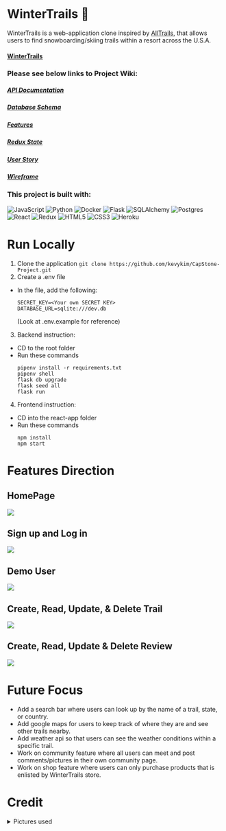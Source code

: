# WinterTrails 🗻

WinterTrails is a web-application clone inspired by [AllTrails](https://www.alltrails.com/), that allows users to find snowboarding/skiing trails within a resort across the U.S.A.

####  [WinterTrails](https://winter-trails-capstone.herokuapp.com/)

### Please see below links to Project Wiki:
##### [API Documentation](https://github.com/kevykim/CapStone-Project/wiki/API-Documentation)
##### [Database Schema](https://github.com/kevykim/CapStone-Project/wiki/DB-Schema)
##### [Features](https://github.com/kevykim/CapStone-Project/wiki/Features)
##### [Redux State](https://github.com/kevykim/CapStone-Project/wiki/Redux-State)
##### [User Story](https://github.com/kevykim/CapStone-Project/wiki/User-Stories)
##### [Wireframe](https://github.com/kevykim/CapStone-Project/wiki/Wireframes)



### This project is built with:

![JavaScript](https://img.shields.io/badge/javascript-%23323330.svg?style=for-the-badge&logo=javascript&logoColor=%23F7DF1E)
![Python](https://img.shields.io/badge/python-3670A0?style=for-the-badge&logo=python&logoColor=ffdd54)
![Docker](https://img.shields.io/badge/docker-%230db7ed.svg?style=for-the-badge&logo=docker&logoColor=white)
![Flask](https://img.shields.io/badge/flask-%23000.svg?style=for-the-badge&logo=flask&logoColor=white)
![SQLAlchemy](https://img.shields.io/badge/-SQLAlchemy-orange?style=for-the-badge)
![Postgres](https://img.shields.io/badge/postgres-%23316192.svg?style=for-the-badge&logo=postgresql&logoColor=white)
![React](https://img.shields.io/badge/react-%2320232a.svg?style=for-the-badge&logo=react&logoColor=%2361DAFB)
![Redux](https://img.shields.io/badge/redux-%23593d88.svg?style=for-the-badge&logo=redux&logoColor=white)
![HTML5](https://img.shields.io/badge/html5-%23E34F26.svg?style=for-the-badge&logo=html5&logoColor=white)
![CSS3](https://img.shields.io/badge/css3-%231572B6.svg?style=for-the-badge&logo=css3&logoColor=white)
![Heroku](https://img.shields.io/badge/heroku-%23430098.svg?style=for-the-badge&logo=heroku&logoColor=white)

# Run Locally
1. Clone the application
``` git clone https://github.com/kevykim/CapStone-Project.git ```
2. Create a .env file
- In the file, add the following:
    ```
    SECRET_KEY=<Your own SECRET KEY>
    DATABASE_URL=sqlite:///dev.db
    ```
    (Look at .env.example for reference)
3. Backend instruction:
- CD to the root folder 
- Run these commands
    ```
    pipenv install -r requirements.txt
    pipenv shell
    flask db upgrade
    flask seed all
    flask run
    ```
4. Frontend instruction:
- CD into the react-app folder
- Run these commands
    ```
    npm install
    npm start
    ```

# Features Direction
## HomePage
<img src='https://i.imgur.com/lxtaUgy.gif'/>

## Sign up and Log in
<img src='https://i.imgur.com/0OWGRrd.gif'/>

## Demo User
<img src='https://i.imgur.com/JbiNyE2.gif'/>

## Create, Read, Update, & Delete Trail
<img src='https://i.imgur.com/ldyah58.gif'>

## Create, Read, Update & Delete Review
<img src='https://i.imgur.com/fQ5KxzJ.gif'>

# Future Focus
- Add a search bar where users can look up by the name of a trail, state, or country.
- Add google maps for users to keep track of where they are and see other trails nearby.
- Add weather api so that users can see the weather conditions within a specific trail.
- Work on community feature where all users can meet and post comments/pictures in their own community page.
- Work on shop feature where users can only purchase products that is enlisted by WinterTrails store. 

# Credit
<details>
<summary>Pictures used</summary> 

https://cms.rideboreal.com/sites/boreal/files/inline-images/Boreal%20Trail%20Map.jpg

https://static.evo.com/content/travel-guides/tahoe/heavenly/heavenly_trailmap.jpg

https://static.evo.com/content/travel-guides/ca/mammoth/mammoth_wintertrailmap_frontside.jpg

https://static.evo.com/content/travel-guides/ca/bigbear/17_map-1.png

https://res.cloudinary.com/liftopia/image/upload/c_fit,d_defaults:default_logo_1.png,f_auto,h_980,q_auto,w_980/v1/production/trail_maps/d05e41c2b8d2114c7a98a1a0154f38c5.jpg

https://www.pngkit.com/png/full/128-1280585_user-icon-fa-fa-user-circle.png

https://upload.wikimedia.org/wikipedia/commons/thumb/5/55/Boreal_Mountain_Resort_-_panoramio.jpg/1200px-Boreal_Mountain_Resort_-_panoramio.jpg

https://wanderjobs.com/wp-content/uploads/2019/08/Heavenly-2.jpg

https://freeskier.com/wp-content/uploads/2017/02/Mammoth1_Social.jpg

https://www.mtnscoop.com/media/images/2018/12/Big-Bear-Mountain-1024x478.jpg

https://dangerouscupcakelifestyle.com/wp-content/uploads/2019/01/skiing1.jpg

https://www.nationsonline.org/maps/USA/California_map.jpg

https://www.outsideonline.com/wp-content/uploads/2019/02/21/snowboard-instructor-fail_s.jpg

https://encrypted-tbn0.gstatic.com/images?q=tbn:ANd9GcRPa4_Kyvffe_glSxOxK6jNM54hOHPHxuXAso_XuTVQ2c1tO59glVHLXyFbTvx68Q6Veqs&usqp=CAU

https://www.wheredoitakethekids.com/wp-content/uploads/2019/12/borealMountain-13-scaled.jpg

https://whitebookski.com/wp-content/uploads/2017/04/shred-2.jpg

https://cdn.sierrasun.com/wp-content/uploads/sites/4/2016/08/SS_SS200910911129994AR.jpg

https://www.babyquip.com/blog/wp-content/uploads/2020/01/heavenly-16.jpg

https://img.theepochtimes.com/assets/uploads/2021/03/14/son.jpg

https://images.squarespace-cdn.com/content/v1/5f379d0d4c13b4408dddc875/1598773748886-667UP3XZH04ZQNHB06VT/heavenly-ski-resort-lake-tahoe-usa-02.jpg

https://mytahoeskicabin.com/wp-content/uploads/sites/4/2015/05/tahoe-ski-cabin-activities-heavenly-mountain-resort.jpg

https://cache.undercovertourist.com/blog/2019/04/0419-heavenly-gondola-view-768x512.jpg

https://s3-media0.fl.yelpcdn.com/bphoto/WZc1tl0yxOvc1t5mzXebGQ/o.jpg

https://s3-media0.fl.yelpcdn.com/bphoto/usBuL4ltcIVSdkAdJE72sA/o.jpg

https://s3-media0.fl.yelpcdn.com/bphoto/2-meqoylLHUj72tb3rhpyA/o.jpg

https://www.athletesinsight.com/wp-content/uploads/2018/02/DSC01031-2-1024x683.jpg

https://upload.wikimedia.org/wikipedia/commons/thumb/5/55/Boreal_Mountain_Resort_-_panoramio.jpg/1200px-Boreal_Mountain_Resort_-_panoramio.jpg

https://www.athletesinsight.com/wp-content/uploads/2018/02/DSC01027-2-1024x683.jpg

https://d6qyz3em3b312.cloudfront.net/upload/images/media/2012/01/10/5470668716_572860471a_b.2048x1024.jpg

https://s3-media0.fl.yelpcdn.com/bphoto/VcLrnqaUSpeGH35ry4sSXw/o.jpg

https://s3-media0.fl.yelpcdn.com/bphoto/uM9jucwJH6SfhVr-_6di9Q/o.jpg

https://fox40.com/wp-content/uploads/sites/13/2021/10/boreal.jpg

https://s3-media0.fl.yelpcdn.com/bphoto/8BjsoIFWF25Ve7ov_Dl2tg/o.jpg

https://cdn.sierrasun.com/wp-content/uploads/sites/4/2017/11/BorealOpener-SSU-111017-1.jpg

https://whitebookski.com/wp-content/uploads/2017/04/getting-to-boreal.jpg

https://snowboardmag.com/wp-content/uploads/2014/11/bear-mountain-snow-summit-opening-day.jpg

https://media.tacdn.com/media/attractions-splice-spp-674x446/07/2a/5f/63.jpg

https://offloadmedia.feverup.com/secretlosangeles.com/wp-content/uploads/2021/01/23204050/133589607_883949509034939_190740308602357817_n-1024x682.jpg

https://psia-w.org/new/wp-content/uploads/2017/03/IMG_5805.jpg

https://www.tripsavvy.com/thmb/a16PhyBgUXDF18RzL3zZQdfJ9dc=/1500x0/filters:no_upscale():max_bytes(150000):strip_icc()/MountainHighFlickrGrahamCC2-0-56a3e74c5f9b58b7d0d45fd7-59c2987a0d327a001146e3e0.jpg

https://www.wikihow.com/images_en/thumb/9/94/Snowboard-Step-15-preview.jpg/550px-Snowboard-Step-15-preview.jpg

https://uploads.tapatalk-cdn.com/20170113/b60f52add2db4aa9bcbb33ede8454b63.jpg

https://www.snocountry.com/images/easyblog_articles/3808/b2ap3_thumbnail_Mt-High-Terrain.jpg

https://media.defense.gov/2010/Jan/29/212296/-1/-1/0/100129-M-3459B-003.jpg

https://s3-media0.fl.yelpcdn.com/bphoto/08Ksa114xzFkPUJ_RS20lQ/o.jpg

https://upload.wikimedia.org/wikipedia/commons/1/17/BorealSkiCA.jpg

https://whitebookski.com/wp-content/uploads/2017/04/shred-2.jpg

https://png.pngtree.com/png-vector/20190729/ourlarge/pngtree-mountains-nature-outdoor-sun-hiking-flat-color-icon-vector-png-image_1622135.jpg






https://dynamic-media-cdn.tripadvisor.com/media/photo-o/11/b6/9c/d7/new-year-s-eve-skiing.jpg?w=1200&h=-1&s=1

https://d3ne5s9fv9p81l.cloudfront.net/public/wt/ac/58/20191219070340113759839.jpg?imageView2/2/format/auto

https://www.bigbear.com/imager/s3_us-west-1_amazonaws_com/big-bear/images/old-site-images/Winter-Activities_bc0d2157d501d4729a3d5631708a6b2e.jpg


https://www.bigbear.com/imager/files_idss_com/C347/9805d1cb-5037-45d6-a8c4-da836fa31ad0_cf127ca3a98712e9d52213b1386347a9.jpg

https://static.evo.com/content/travel-guides/ca/bigbear/bmjoesexton-1.jpg

https://www.destinationbigbear.com/blog/wp-content/uploads/2015/02/trouble-on-the-slopes.jpg

https://snowbrains.com/wp-content/uploads/2022/03/SCR-20220323-l41.jpeg





https://cdn4.iconfinder.com/data/icons/avatars-xmas-giveaway/128/hipster_beard_male_man-512.png

https://cdn4.iconfinder.com/data/icons/avatars-xmas-giveaway/128/female_woman_avatar_portrait-512.png

https://cdn4.iconfinder.com/data/icons/avatars-xmas-giveaway/128/afro_man_male_avatar-512.png

https://cdn4.iconfinder.com/data/icons/avatars-xmas-giveaway/128/man_male_avatar_portrait-512.png

https://cdn4.iconfinder.com/data/icons/avatars-xmas-giveaway/128/boy_male_avatar_portrait-512.png

https://cdn4.iconfinder.com/data/icons/avatars-xmas-giveaway/128/female_woman_avatar_portrait_1-512.png

https://cdn4.iconfinder.com/data/icons/avatars-xmas-giveaway/128/indian_man_male_person-512.png

https://cdn4.iconfinder.com/data/icons/avatars-xmas-giveaway/128/old_man_male_portrait-512.png

https://cdn4.iconfinder.com/data/icons/avatars-xmas-giveaway/128/punk_man_person_avatar-512.png

https://cdn4.iconfinder.com/data/icons/avatars-xmas-giveaway/128/boy_person_avatar_kid-512.png















</details>